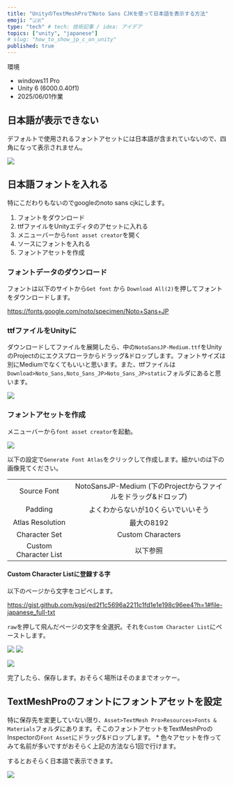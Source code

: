```yaml
---
title: "UnityのTextMeshProでNoto Sans CJKを使って日本語を表示する方法"
emoji: "🇯🇵"
type: "tech" # tech: 技術記事 / idea: アイデア
topics: ["unity", "japanese"]
# slug: "how_to_show_jp_c_on_unity"
published: true
---
```


環境

- windows11 Pro
- Unity 6 (6000.0.40f1)
- 2025/06/01作業

## 日本語が表示できない

デフォルトで使用されるフォントアセットには日本語が含まれていないので、四角になって表示されません。

![](/images/how_to_show_jp_c_on_unity/not_working_jp_on_unity.png)

## 日本語フォントを入れる

特にこだわりもないのでgoogleのnoto sans cjkにします。

1. フォントをダウンロード
2. ttfファイルをUnityエディタのアセットに入れる
3. メニューバーから`font asset creator`を開く
4. ソースにフォントを入れる
5. フォントアセットを作成

### フォントデータのダウンロード

フォントは以下のサイトから`Get font` から `Download All(2)`を押してフォントをダウンロードします。

https://fonts.google.com/noto/specimen/Noto+Sans+JP

### ttfファイルをUnityに

ダウンロードしてファイルを展開したら、中の`NotoSansJP-Medium.ttf`をUnityのProjectのにエクスプローラからドラッグ&ドロップします。フォントサイズは別にMediumでなくてもいいと思います。また、ttfファイルは`Download>Noto_Sans,Noto_Sans_JP>Noto_Sans_JP>static`フォルダにあると思います。

![](/images/how_to_show_jp_c_on_unity/unity_project_ui.png)

### フォントアセットを作成

メニューバーから`font asset creator`を起動。

![](/images/how_to_show_jp_c_on_unity/3.png)

以下の設定で`Generate Font Atlas`をクリックして作成します。細かいのは下の画像見てください。

| | |
| :---: | :---: |
| Source Font | NotoSansJP-Medium (下のProjectからファイルをドラッグ&ドロップ) |
| Padding | よくわからないが10くらいでいいそう |
| Atlas Resolution | 最大の8192|
| Character Set | Custom Characters |
| Custom Character List | 以下参照 |

#### Custom Character Listに登録する字

以下のページから文字をコピペします。

https://gist.github.com/kgsi/ed2f1c5696a2211c1fd1e1e198c96ee4?h=1#file-japanese_full-txt

`raw`を押して飛んだページの文字を全選択。それを`Custom Character List`にペーストします。

![](/images/how_to_show_jp_c_on_unity/4.png)
![](/images/how_to_show_jp_c_on_unity/5_Medium.png)

![](/images/how_to_show_jp_c_on_unity/setting.png)

完了したら、保存します。おそらく場所はそのままでオッケー。

## TextMeshProのフォントにフォントアセットを設定

特に保存先を変更していない限り、`Asset>TextMesh Pro>Resources>Fonts & Materials`フォルダにあります。そこのフォントアセットをTextMeshProのInspectorの`Font Asset`にドラッグ&ドロップします。 * 色々アセットを作ってみて名前が多いですがおそらく上記の方法なら1回で行けます。

するとおそらく日本語で表示できます。

![](/images/how_to_show_jp_c_on_unity/cmp.png)
